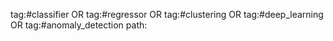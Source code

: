 tag:#classifier OR tag:#regressor OR tag:#clustering OR tag:#deep_learning OR tag:#anomaly_detection path: